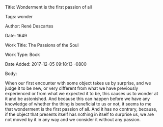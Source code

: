 Title:  Wonderment is the first passion of all

Tags:   wonder

Author: René Descartes

Date:   1649

Work Title: The Passions of the Soul

Work Type: Book

Date Added: 2017-12-05 09:18:13 -0800

Body: 

When our first encounter with some object takes us by surprise, and we judge it to be new, or very different from what we have previously experienced or from what we expected it to be, this causes us to wonder at it and be astonished. And because this can happen before we have any knowledge of whether the thing is beneficial to us or not, it seems to me that wonderment is the first passion of all. And it has no contrary, because, if the object that presents itself has nothing in itself to surprise us, we are not moved by it in any way and we consider it without any passion.

